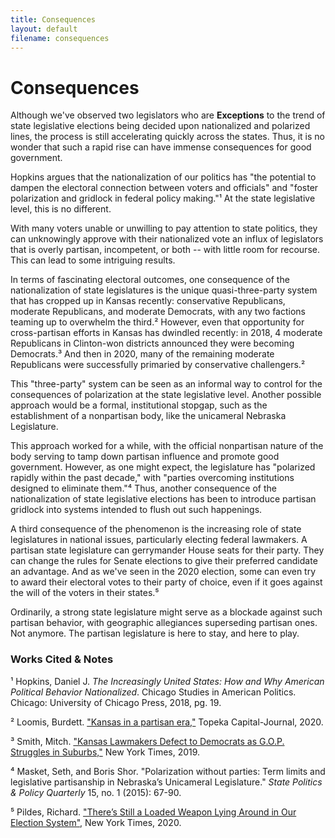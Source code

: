 ```yaml
---
title: Consequences
layout: default
filename: consequences
--- 
```


# Consequences

Although we've observed two legislators who are **Exceptions** to the trend of state legislative elections being decided upon nationalized and polarized lines, the process is still accelerating quickly across the states. Thus, it is no wonder that such a rapid rise can have immense consequences for good government. 

Hopkins argues that the nationalization of our politics has "the potential to dampen the electoral connection between voters and officials" and "foster polarization and gridlock in federal policy making."¹ At the state legislative level, this is no different. 

With many voters unable or unwilling to pay attention to state politics, they can unknowingly approve with their nationalized vote an influx of legislators that is overly partisan, incompetent, or both -- with little room for recourse. This can lead to some intriguing results.

In terms of fascinating electoral outcomes, one consequence of the nationalization of state legislatures is the unique quasi-three-party system that has cropped up in Kansas recently: conservative Republicans, moderate Republicans, and moderate Democrats, with any two factions teaming up to overwhelm the third.² However, even that opportunity for cross-partisan efforts in Kansas has dwindled recently: in 2018, 4 moderate Republicans in Clinton-won districts announced they were becoming Democrats.³ And then in 2020, many of the remaining moderate Republicans were successfully primaried by conservative challengers.²

This "three-party" system can be seen as an informal way to control for the consequences of polarization at the state legislative level. Another possible approach would be a formal, institutional stopgap, such as the establishment of a nonpartisan body, like the unicameral Nebraska Legislature.

This approach worked for a while, with the official nonpartisan nature of the body serving to tamp down partisan influence and promote good government. However, as one might expect, the legislature has "polarized rapidly within the past decade," with "parties overcoming institutions designed to eliminate them."⁴ Thus, another consequence of the nationalization of state legislative elections has been to introduce partisan gridlock into systems intended to flush out such happenings.

A third consequence of the phenomenon is the increasing role of state legislatures in national issues, particularly electing federal lawmakers. A partisan state legislature can gerrymander House seats for their party. They can change the rules for Senate elections to give their preferred candidate an advantage. And as we've seen in the 2020 election, some can even try to award their electoral votes to their party of choice, even if it goes against the will of the voters in their states.⁵ 

Ordinarily, a strong state legislature might serve as a blockade against such partisan behavior, with geographic allegiances superseding partisan ones. Not anymore. The partisan legislature is here to stay, and here to play.


### Works Cited & Notes


¹ Hopkins, Daniel J. _The Increasingly United States: How and Why American Political Behavior Nationalized_. Chicago Studies in American Politics. Chicago: University of Chicago Press, 2018, pg. 19.

² Loomis, Burdett. ["Kansas in a partisan era,"](https://www.cjonline.com/story/opinion/columns/2020/08/24/burdett-loomis-kansas-in-partisan-era/114883830/) Topeka Capital-Journal, 2020.

³ Smith, Mitch. ["Kansas Lawmakers Defect to Democrats as G.O.P. Struggles in Suburbs,"](https://www.nytimes.com/2019/01/22/us/kansas-republicans-turn-democrat.html) New York Times, 2019.

⁴ Masket, Seth, and Boris Shor. "Polarization without parties: Term limits and legislative partisanship in Nebraska’s Unicameral Legislature." _State Politics & Policy Quarterly_ 15, no. 1 (2015): 67-90.

⁵ Pildes, Richard. ["There’s Still a Loaded Weapon Lying Around in Our Election System"](https://www.nytimes.com/2020/12/10/opinion/state-legislatures-electors-results.html), New York Times, 2020.




